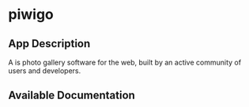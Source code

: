 # piwigo

## App Description

A is photo gallery software for the web, built by an active community of users and developers.

## Available Documentation

